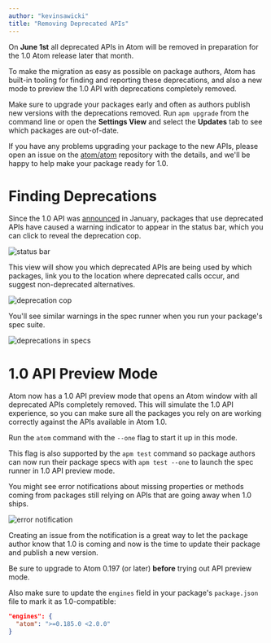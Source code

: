 ```yaml
---
author: "kevinsawicki"
title: "Removing Deprecated APIs"
---
```


On **June 1st** all deprecated APIs in Atom will be removed in preparation for the 1.0 Atom release later that month.

<!--more-->

To make the migration as easy as possible on package authors, Atom has built-in tooling for finding and reporting these deprecations, and also a new mode to preview the 1.0 API with deprecations completely removed.

Make sure to upgrade your packages early and often as authors publish new versions with the deprecations removed. Run `apm upgrade` from the command line or open the **Settings View** and select the **Updates** tab to see which packages are out-of-date.

If you have any problems upgrading your package to the new APIs, please open an issue on the [atom/atom](http://github.com/atom/atom/issues) repository with the details, and we'll be happy to help make your package ready for 1.0.

# Finding Deprecations

Since the 1.0 API was [announced](/blog/2015/01/15/announcing-the-atom-1-api) in January, packages that use deprecated APIs have caused a warning indicator to appear in the status bar, which you can click to reveal the deprecation cop.

![status bar](https://cloud.githubusercontent.com/assets/1789/5766279/7473f99c-9cbd-11e4-91fb-46f16bf50c4a.png)

This view will show you which deprecated APIs are being used by which packages, link you to the location where deprecated calls occur, and suggest non-deprecated alternatives.

![deprecation cop](https://cloud.githubusercontent.com/assets/671378/7433537/367bb332-efe7-11e4-93e0-ef0a26dcf025.png)

You'll see similar warnings in the spec runner when you run your package's spec suite.

![deprecations in specs](https://cloud.githubusercontent.com/assets/671378/7433786/c0e86856-efe9-11e4-8dcc-bc196d7d60bd.png)

# 1.0 API Preview Mode

Atom now has a 1.0 API preview mode that opens an Atom window with all deprecated APIs completely removed. This will simulate the 1.0 API experience, so you can make sure all the packages you rely on are working correctly against the APIs available in Atom 1.0.

Run the `atom` command with the `--one` flag to start it up in this mode.

This flag is also supported by the `apm test` command so package authors can now run their package specs with `apm test --one` to launch the spec runner in 1.0 API preview mode.

You might see error notifications about missing properties or methods coming from packages still relying on APIs that are going away when 1.0 ships.

![error notification](https://cloud.githubusercontent.com/assets/671378/7422456/d29ffaa8-ef41-11e4-8fbd-50ab5147c999.png)

Creating an issue from the notification is a great way to let the package author know that 1.0 is coming and now is the time to update their package and publish a new version.

Be sure to upgrade to Atom 0.197 (or later) **before** trying out API preview mode.

Also make sure to update the `engines` field in your package's `package.json` file to mark it as 1.0-compatible:

```json
"engines": {
  "atom": ">=0.185.0 <2.0.0"
}
```
